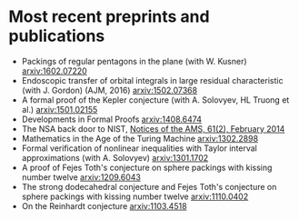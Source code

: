 # Most recent preprints and publications

+ Packings of regular pentagons in the plane (with W. Kusner) [arxiv:1602.07220](http://arxiv.org/abs/1602.07220)
+ Endoscopic transfer of orbital integrals in large residual characteristic (with J. Gordon) (AJM, 2016) [arxiv:1502.07368](http://arxiv.org/abs/1502.07368)
+ A formal proof of the Kepler conjecture (with A. Solovyev, HL Truong et al.) [arxiv:1501.02155](http://arxiv.org/abs/1501.02155)
+ Developments in Formal Proofs [arxiv:1408.6474](http://arxiv.org/abs/1408.6474)
+ The NSA back door to NIST, [Notices of the AMS, 61(2), February 2014](http://www.ams.org/notices/201402/rnoti-p190.pdf)
+ Mathematics in the Age of the Turing Machine [arxiv:1302.2898](http://arxiv.org/abs/1302.2898)
+ Formal verification of nonlinear inequalities with Taylor interval approximations (with A. Solovyev) [arxiv:1301.1702](http://arxiv.org/abs/1301.1702)
+ A proof of Fejes Toth's conjecture on sphere packings with kissing number twelve [arxiv:1209.6043](http://arxiv.org/abs/1209.6043)
+ The strong dodecahedral conjecture and Fejes Toth's conjecture on sphere packings with kissing number twelve [arxiv:1110.0402](http://arxiv.org/abs/1110.0402)
+ On the Reinhardt conjecture [arxiv:1103.4518](http://arxiv.org/abs/1103.4518)
